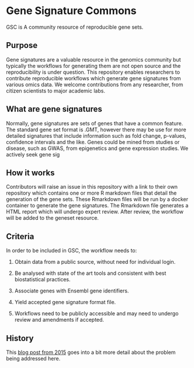 # Gene Signature Commons
GSC is A community resource of reproducible gene sets.

## Purpose
Gene signatures are a valuable resource in the genomics community but typically the workflows for generating them are not open source and the reproducibility is under question. 
This repository enables researchers to contribute reproducible workflows which generate gene signatures from various omics data. 
We welcome contributions from any researcher, from citizen scientists to major academic labs.

## What are gene signatures
Normally, gene signatures are sets of genes that have a common feature. 
The standard gene set format is .GMT, however there may be use for more detailed signatures that include information such as fold change, p-values, confidence intervals and the like. 
Genes could be mined from studies or disease, such as GWAS, from epigenetics and gene expression studies.
We actively seek gene sig

## How it works
Contributors will raise an issue in this repository with a link to their own repository which contains one or more R markdown files that detail the generation of the gene sets. 
These Rmarkdown files will be run by a docker container to generate the gene signatures.
The Rmarkdown file generates a HTML report which will undergo expert review.
After review, the workflow will be added to the geneset resource.

## Criteria
In order to be included in GSC, the workflow needs to:

1. Obtain data from a public source, without need for individual login.

2. Be analysed with state of the art tools and consistent with best biostatistical practices.

3. Associate genes with Ensembl gene identifiers.

4. Yield accepted gene signature format file.

5. Workflows need to be publicly accessible and may need to undergo review and amendments if accepted.

## History
This [blog post from 2015](http://genomespot.blogspot.com/2015/03/are-we-ready-to-move-beyond-msigdb-and.html) goes into a bit more detail about the problem being addressed here.
